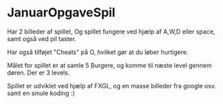 # JanuarOpgaveSpil
Har 2 billeder af spillet, Og spillet fungere ved hjælp af A,W,D eller space, samt også ved pil taster.

Har også tilføjet "Cheats" på O, hvilket gør at du løber hurtigere. 

Målet for spillet er at samle 5 Burgere, og komme til næste level gennem døren. Der er 3 levels.

Spillet er udviklet ved hjælp af FXGL, og en masse billeder fra google osv. samt en smule koding :)

